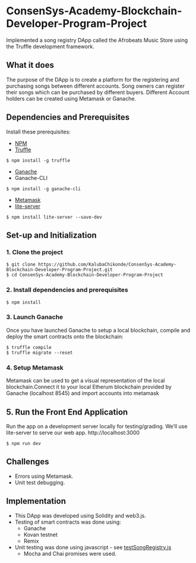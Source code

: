 # ConsenSys-Academy-Blockchain-Developer-Program-Project
Implemented a song registry DApp called the Afrobeats Music Store using the Truffle development framework. 

## What it does
The purpose of the DApp is to create a platform for the registering and purchasing songs between different accounts. Song owners can register their songs which can be purchased by different buyers. Different Account holders can be created using Metamask or Ganache.

## Dependencies and Prerequisites
Install these prerequisites:

* [NPM](https://nodejs.org/en/)
* [Truffle](https://github.com/trufflesuite/truffle)
```
$ npm install -g truffle
```
* [Ganache](https://www.trufflesuite.com/ganache)
* Ganache-CLI
```
$ npm install -g ganache-cli
```
* [Metamask](https://metamask.io)
* [lite-server](https://www.npmjs.com/package/lite-server)
```
$ npm install lite-server --save-dev
```

## Set-up and Initialization
### 1. Clone the project
```
$ git clone https://github.com/KalubaChikonde/ConsenSys-Academy-Blockchain-Developer-Program-Project.git
$ cd ConsenSys-Academy-Blockchain-Developer-Program-Project
```
### 2. Install dependencies and prerequisites
```
$ npm install
```
### 3. Launch Ganache
Once you have launched Ganache to setup a local blockchain, compile and deploy the smart contracts onto the blockchain:
```
$ truffle compile
$ truffle migrate --reset
```
### 4. Setup Metamask
Metamask can be used to get a visual representation of the local blockchain.Connect it to your local Etherum blockchain provided by Ganache (localhost 8545) and import accounts into metamask

## 5. Run the Front End Application
 Run the app on a development server locally for testing/grading. We’ll use lite-server to serve our web app.  http://localhost:3000
```
$ npm run dev
```
## Challenges

* Errors using Metamask.
* Unit test debugging.

## Implementation
* This DApp was developed using Solidity and web3.js.
* Testing of smart contracts was done using: 
  * Ganache
  * Kovan testnet
  * Remix
 * Unit testing was done using javascript - see [testSongRegistry.js](https://github.com/KalubaChikonde/ConsenSys-Academy-Blockchain-Developer-Program-Project/blob/master/test/testSongRegistry.js)
    * Mocha and Chai promises were used. 
